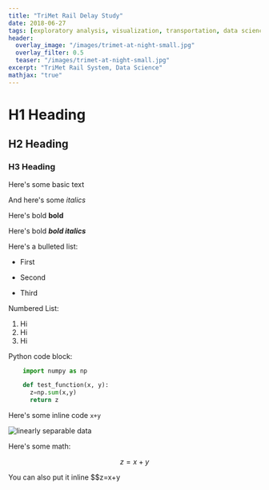 ```yaml
---
title: "TriMet Rail Delay Study"
date: 2018-06-27
tags: [exploratory analysis, visualization, transportation, data science]
header:
  overlay_image: "/images/trimet-at-night-small.jpg"
  overlay_filter: 0.5
  teaser: "/images/trimet-at-night-small.jpg"
excerpt: "TriMet Rail System, Data Science"
mathjax: "true"
---
```


# H1 Heading

## H2 Heading

### H3 Heading

Here's some basic text

And here's some *italics*

Here's bold **bold**

Here's bold ***bold italics***

Here's a bulleted list:
* First
+ Second
- Third

Numbered List:
1. Hi
2. Hi
3. Hi

Python code block:
```python
    import numpy as np

    def test_function(x, y):
      z=np.sum(x,y)
      return z
```

Here's some inline code `x+y`

<img src="{{ site.url }}{{ site.baseurl }}/images/taiwan.jpg" alt="linearly separable data" class="full">

Here's some math:

$$z=x+y$$

You can also put it inline $$z=x+y
